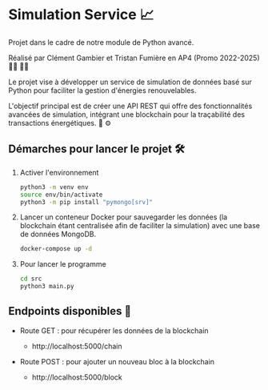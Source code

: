# Simulation Service :chart_with_upwards_trend:

Projet dans le cadre de notre module de Python avancé.

Réalisé par Clément Gambier et Tristan Fumière en AP4 (Promo 2022-2025) :man_technologist: :man_technologist:

Le projet vise à développer un service de simulation de données basé sur Python pour faciliter la gestion d'énergies renouvelables.

L'objectif principal est de créer une API REST qui offre des fonctionnalités avancées de simulation, intégrant une blockchain pour la traçabilité des transactions énergétiques. :electric_plug: :gear:

## Démarches pour lancer le projet :hammer_and_wrench:

1. Activer l'environnement
    ```sh
    python3 -m venv env
    source env/bin/activate
    python3 -m pip install "pymongo[srv]"
    ```

2. Lancer un conteneur Docker pour sauvegarder les données (la blockchain étant centralisée afin de faciliter la simulation) avec une base de données MongoDB.
    ```sh
    docker-compose up -d
    ```

3. Pour lancer le programme
    ```sh
    cd src
    python3 main.py
    ```

## Endpoints disponibles :rocket:

- Route GET : pour récupérer les données de la blockchain
    - http://localhost:5000/chain

- Route POST : pour ajouter un nouveau bloc à la blockchain
    - http://localhost:5000/block
